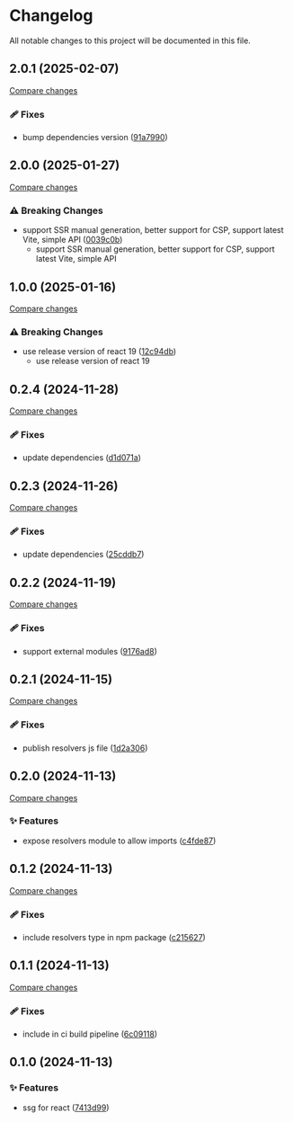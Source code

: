 <!-- header -->
# Changelog

All notable changes to this project will be documented in this file.

<!-- version:2.0.1 -->
## 2.0.1 (2025-02-07)

[Compare changes](https://github.com/Wroud/foundation/compare/vite-plugin-ssg-v2.0.0...vite-plugin-ssg-v2.0.1)

<!-- changelog -->
### 🩹 Fixes

- bump dependencies version ([91a7990](https://github.com/Wroud/foundation/commit/91a7990))

<!-- version:2.0.0 -->
## 2.0.0 (2025-01-27)

[Compare changes](https://github.com/Wroud/foundation/compare/vite-plugin-ssg-v1.0.0...vite-plugin-ssg-v2.0.0)

<!-- changelog -->
### ⚠️  Breaking Changes

- support SSR manual generation, better support for CSP, support latest Vite, simple API ([0039c0b](https://github.com/Wroud/foundation/commit/0039c0b))
  - support SSR manual generation, better support for CSP, support latest Vite, simple API

<!-- version:1.0.0 -->
## 1.0.0 (2025-01-16)

[Compare changes](https://github.com/Wroud/foundation/compare/vite-plugin-ssg-v0.2.4...vite-plugin-ssg-v1.0.0)

<!-- changelog -->
### ⚠️  Breaking Changes

- use release version of react 19 ([12c94db](https://github.com/Wroud/foundation/commit/12c94db))
  - use release version of react 19

<!-- version:0.2.4 -->
## 0.2.4 (2024-11-28)

[Compare changes](https://github.com/Wroud/foundation/compare/vite-plugin-ssg-v0.2.3...vite-plugin-ssg-v0.2.4)

<!-- changelog -->
### 🩹 Fixes

- update dependencies ([d1d071a](https://github.com/Wroud/foundation/commit/d1d071a))

<!-- version:0.2.3 -->
## 0.2.3 (2024-11-26)

[Compare changes](https://github.com/Wroud/foundation/compare/vite-plugin-ssg-v0.2.2...vite-plugin-ssg-v0.2.3)

<!-- changelog -->
### 🩹 Fixes

- update dependencies ([25cddb7](https://github.com/Wroud/foundation/commit/25cddb7))

<!-- version:0.2.2 -->
## 0.2.2 (2024-11-19)

[Compare changes](https://github.com/Wroud/foundation/compare/vite-plugin-ssg-v0.2.1...vite-plugin-ssg-v0.2.2)

<!-- changelog -->
### 🩹 Fixes

- support external modules ([9176ad8](https://github.com/Wroud/foundation/commit/9176ad8))

<!-- version:0.2.1 -->
## 0.2.1 (2024-11-15)

[Compare changes](https://github.com/Wroud/foundation/compare/vite-plugin-ssg-v0.2.0...vite-plugin-ssg-v0.2.1)

<!-- changelog -->
### 🩹 Fixes

- publish resolvers js file ([1d2a306](https://github.com/Wroud/foundation/commit/1d2a306))

<!-- version:0.2.0 -->
## 0.2.0 (2024-11-13)

[Compare changes](https://github.com/Wroud/foundation/compare/vite-plugin-ssg-v0.1.2...vite-plugin-ssg-v0.2.0)

<!-- changelog -->
### ✨ Features

- expose resolvers module to allow imports ([c4fde87](https://github.com/Wroud/foundation/commit/c4fde87))

<!-- version:0.1.2 -->
## 0.1.2 (2024-11-13)

[Compare changes](https://github.com/Wroud/foundation/compare/vite-plugin-ssg-v0.1.1...vite-plugin-ssg-v0.1.2)

<!-- changelog -->
### 🩹 Fixes

- include resolvers type in npm package ([c215627](https://github.com/Wroud/foundation/commit/c215627))

<!-- version:0.1.1 -->
## 0.1.1 (2024-11-13)

[Compare changes](https://github.com/Wroud/foundation/compare/vite-plugin-ssg-v0.1.0...vite-plugin-ssg-v0.1.1)

<!-- changelog -->
### 🩹 Fixes

- include in ci build pipeline ([6c09118](https://github.com/Wroud/foundation/commit/6c09118))

<!-- version:0.1.0 -->
## 0.1.0 (2024-11-13)

<!-- changelog -->
### ✨ Features

- ssg for react ([7413d99](https://github.com/Wroud/foundation/commit/7413d99))

